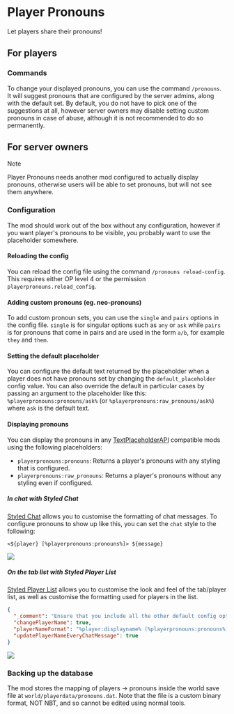 # Player Pronouns
Let players share their pronouns!

## For players

### Commands
To change your displayed pronouns, you can use the command `/pronouns`.
It will suggest pronouns that are configured by the server admins, along with the default set. By default, you do not have to pick one of the suggestions at all, however server owners may disable setting custom pronouns in case of abuse, although it is not recommended to do so permanently.

## For server owners

> [!NOTE]
> Player Pronouns needs another mod configured to actually display pronouns, otherwise users will be able to set pronouns, but will not see them anywhere.

### Configuration
The mod should work out of the box without any configuration, however if you want player's pronouns to be visible, you probably want to use the placeholder somewhere.

#### Reloading the config
You can reload the config file using the command `/pronouns reload-config`. This requires either OP level 4 or the permission `playerpronouns.reload_config`.

#### Adding custom pronouns (eg. neo-pronouns)
To add custom pronoun sets, you can use the `single` and `pairs` options in the config file. `single` is for singular options such as `any` or `ask` while `pairs` is for pronouns that come in pairs and are used in the form `a/b`, for example `they` and `them`.

#### Setting the default placeholder
You can configure the default text returned by the placeholder when a player does not have pronouns set by changing the `default_placeholder` config value. You can also override the default in particular cases by passing an argument to the placeholder like this: `%playerpronouns:pronouns/ask%` (or `%playerpronouns:raw_pronouns/ask%`) where `ask` is the default text.

#### Displaying pronouns
You can display the pronouns in any [TextPlaceholderAPI](https://github.com/Patbox/TextPlaceholderAPI) compatible mods using the following placeholders:
* `playerpronouns:pronouns`: Returns a player's pronouns with any styling that is configured.
* `playerpronouns:raw_pronouns`: Returns a player's pronouns without any styling even if configured.

##### In chat with Styled Chat
[Styled Chat](https://modrinth.com/mod/styled-chat) allows you to customise the formatting of chat messages.
To configure pronouns to show up like this, you can set the `chat` style to the following:

`<${player} [%playerpronouns:pronouns%]> ${message}`

![](https://cdn.discordapp.com/attachments/859419898962116642/870732808367267881/in-chat.png)

##### On the tab list with Styled Player List
[Styled Player List](https://modrinth.com/mod/styledplayerlist) allows you to customise the look and feel of the tab/player list, as well as customise the formatting used for players in the list.

```json
{
  "_comment": "Ensure that you include all the other default config options",
  "changePlayerName": true,
  "playerNameFormat": "%player:displayname% (%playerpronouns:pronouns%)",
  "updatePlayerNameEveryChatMessage": true
}
```

![](https://cdn.discordapp.com/attachments/859419898962116642/870739744286453820/2021-07-30_19.45.49.png)

### Backing up the database
The mod stores the mapping of players -> pronouns inside the world save file at `world/playerdata/pronouns.dat`. Note that the file is a custom binary format, NOT NBT, and so cannot be edited using normal tools.

